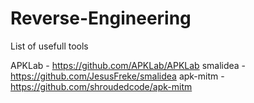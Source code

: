 # Reverse-Engineering
List of usefull tools

APKLab - https://github.com/APKLab/APKLab
smalidea - https://github.com/JesusFreke/smalidea
apk-mitm - https://github.com/shroudedcode/apk-mitm
